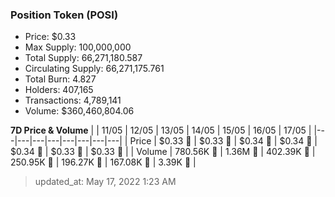 
  ### Position Token (POSI)
  - Price: $0.33
  - Max Supply: 100,000,000
  - Total Supply: 66,271,180.587
  - Circulating Supply: 66,271,175.761
  - Total Burn: 4.827
  - Holders: 407,165
  - Transactions: 4,789,141
  - Volume: $360,460,804.06

  **7D Price & Volume**
  | | 11&#x2F;05 | 12&#x2F;05 | 13&#x2F;05 | 14&#x2F;05 | 15&#x2F;05 | 16&#x2F;05 | 17&#x2F;05 |
  |---|---|---|---|---|---|---|---|
  | Price | $0.33 🔻 | $0.33 🚀 | $0.34 🚀 | $0.34 🔻 | $0.34 🚀 | $0.33 🔻 | $0.33 🔻 |
  | Volume | 780.56K 🚀 | 1.36M 🚀 | 402.39K 🔻 | 250.95K 🔻 | 196.27K 🔻 | 167.08K 🔻 | 3.39K 🔻 |

  > updated_at: May 17, 2022 1:23 AM
